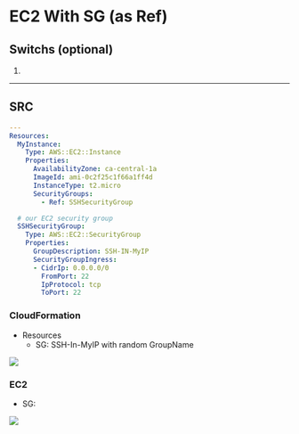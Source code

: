 # EC2 With SG (as Ref)

## Switchs (optional)
1. 

---

## SRC
````yaml
---
Resources:
  MyInstance:
    Type: AWS::EC2::Instance
    Properties:
      AvailabilityZone: ca-central-1a
      ImageId: ami-0c2f25c1f66a1ff4d
      InstanceType: t2.micro
      SecurityGroups:
        - Ref: SSHSecurityGroup

  # our EC2 security group
  SSHSecurityGroup:
    Type: AWS::EC2::SecurityGroup
    Properties:
      GroupDescription: SSH-IN-MyIP
      SecurityGroupIngress:
      - CidrIp: 0.0.0.0/0
        FromPort: 22
        IpProtocol: tcp
        ToPort: 22
````

### CloudFormation
* Resources 
    * SG: SSH-In-MyIP with random GroupName
    
[<img src="https://i.imgur.com/V5hICVi.png">](https://i.imgur.com/V5hICVi.png)

### EC2
* SG: 

[<img src="https://i.imgur.com/TCsO77X.png">](https://i.imgur.com/TCsO77X.png)
